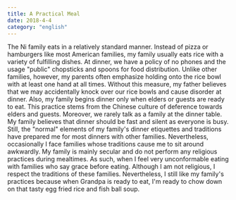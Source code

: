```yaml
---
title: A Practical Meal
date: 2018-4-4
category: "english"
---
```


The Ni family eats in a relatively standard manner. Instead of pizza or hamburgers like most American families, my family usually eats rice with a variety of fulfilling dishes. At dinner, we have a policy of no phones and the usage "public" chopsticks and spoons for food distribution. Unlike other families, however, my parents often emphasize holding onto the rice bowl with at least one hand at all times. Without this measure, my father believes that we may accidentally knock over our rice bowls and cause disorder at dinner. Also, my family begins dinner only when elders or guests are ready to eat. This practice stems from the Chinese culture of deference towards elders and guests. Moreover, we rarely talk as a family at the dinner table. My family believes that dinner should be fast and silent as everyone is busy. Still, the "normal" elements of my family's dinner etiquettes and traditions have prepared me for most dinners with other families. Nevertheless, occasionally I face families whose traditions cause me to sit around awkwardly. My family is mainly secular and do not perform any religious practices during mealtimes. As such, when I feel very unconformable eating with families who say grace before eating. Although I am not religious, I respect the traditions of these families. Nevertheless, I still like my family's practices because when Grandpa is ready to eat, I'm ready to chow down on that tasty egg fried rice and fish ball soup.
